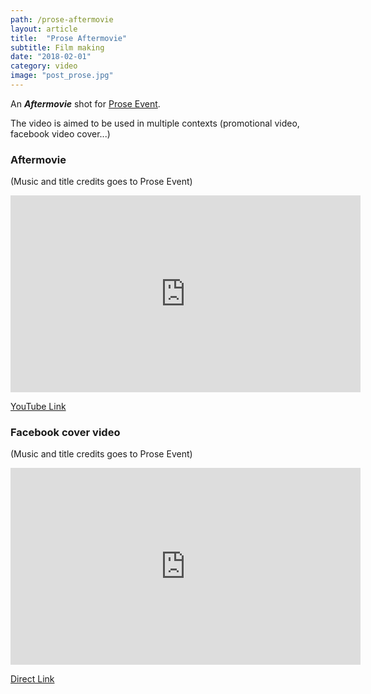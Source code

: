 ```yaml
---
path: /prose-aftermovie
layout: article
title:  "Prose Aftermovie"
subtitle: Film making
date: "2018-02-01"
category: video
image: "post_prose.jpg"
---
```


An __*Aftermovie*__ shot for [Prose Event](https://www.facebook.com/Prose.Event/).

The video is aimed to be used in multiple contexts (promotional video, facebook video cover...)


### Aftermovie
(Music and title credits goes to Prose Event)

<iframe src="https://www.facebook.com/plugins/video.php?href=https%3A%2F%2Fwww.facebook.com%2FProse.Event%2Fvideos%2F414386372317385%2F&show_text=0&width=560" width="560" height="315"  scrolling="no" frameborder="0" allowFullScreen="true"></iframe>

[YouTube Link](https://www.youtube.com/watch?v=1uesF5tLMVo)

### Facebook cover video
(Music and title credits goes to Prose Event)

<iframe src="https://www.facebook.com/plugins/video.php?href=https%3A%2F%2Fwww.facebook.com%2FProse.Event%2Fvideos%2F414330538989635%2F&show_text=0&width=560" width="560" height="315"  scrolling="no" frameborder="0" allowFullScreen="true"></iframe>

[Direct Link](https://www.facebook.com/Prose.Event/videos/414330538989635/)
